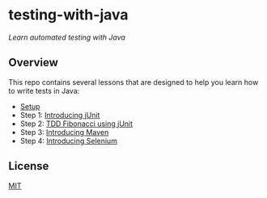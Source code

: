 # testing-with-java
_Learn automated testing with Java_


## Overview

This repo contains several lessons that are designed to help you learn how to write tests in Java:

- [Setup](./step-0-setup/README.md)
- Step 1: [Introducing jUnit](./step-1-junit/README.md)
- Step 2: [TDD Fibonacci using jUnit](./step-2-tdd-fibonacci-junit/README.md)
- Step 3: [Introducing Maven](./step-3-maven-fibonacci/README.md)
- Step 4: [Introducing Selenium](./step-4-selenium/README.md)

## License

[MIT](LICENSE)
